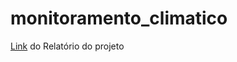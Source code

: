 # monitoramento_climatico

<p><a href="https://github.com/medriel/monitoramento_climatico/blob/main/Relat%C3%B3rio%20do%20projeto.pdf">Link</a> do Relatório do projeto</p>
